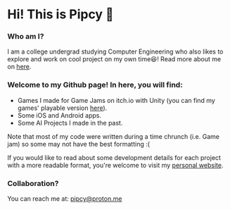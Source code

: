 # Hi! This is Pipcy 👋

### Who am I?
I am a college undergrad studying Computer Engineering who also likes to explore and work on cool project on my own time😆! Read more about me on [here](https://pippipi.com).

### Welcome to my Github page! In here, you will find:

- Games I made for Game Jams on itch.io with Unity (you can find my games' playable version [here](https://pipcy.itch.io)).
- Some iOS and Android apps.
- Some AI Projects I made in the past.

Note that most of my code were written during a time chrunch (i.e. Game jam) so some may not have the best formatting :(

If you would like to read about some development details for each project with a more readable format, you're welcome to visit my [personal website](https://pippipi.com).

### Collaboration?
You can reach me at: pipcy@proton.me
<!--
**Pipcy/Pipcy** is a ✨ _special_ ✨ repository because its `README.md` (this file) appears on your GitHub profile.

Here are some ideas to get you started:

- 🔭 I’m currently working on ...
- 🌱 I’m currently learning ...
- 👯 I’m looking to collaborate on ...
- 🤔 I’m looking for help with ...
- 💬 Ask me about ...
- 📫 How to reach me: ...
- 😄 Pronouns: ...
- ⚡ Fun fact: ...
-->

